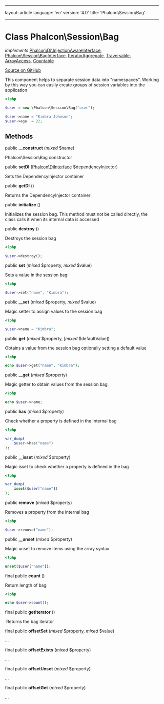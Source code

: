 * * *

layout: article language: 'en' version: '4.0' title: 'Phalcon\Session\Bag'

* * *

# Class **Phalcon\Session\Bag**

*implements* [Phalcon\Di\InjectionAwareInterface](Phalcon_Di_InjectionAwareInterface), [Phalcon\Session\BagInterface](Phalcon_Session_BagInterface), [IteratorAggregate](https://php.net/manual/en/class.iteratoraggregate.php), [Traversable](https://php.net/manual/en/class.traversable.php), [ArrayAccess](https://php.net/manual/en/class.arrayaccess.php), [Countable](https://php.net/manual/en/class.countable.php)

<a href="https://github.com/phalcon/cphalcon/tree/v4.0.0/phalcon/session/bag.zep" class="btn btn-default btn-sm">Source on GitHub</a>

This component helps to separate session data into "namespaces". Working by this way you can easily create groups of session variables into the application

```php
<?php

$user = new \Phalcon\Session\Bag("user");

$user->name = "Kimbra Johnson";
$user->age  = 22;

```

## Methods

public **__construct** (*mixed* $name)

Phalcon\Session\Bag constructor

public **setDI** ([Phalcon\DiInterface](Phalcon_DiInterface) $dependencyInjector)

Sets the DependencyInjector container

public **getDI** ()

Returns the DependencyInjector container

public **initialize** ()

Initializes the session bag. This method must not be called directly, the class calls it when its internal data is accessed

public **destroy** ()

Destroys the session bag

```php
<?php

$user->destroy();

```

public **set** (*mixed* $property, *mixed* $value)

Sets a value in the session bag

```php
<?php

$user->set("name", "Kimbra");

```

public **__set** (*mixed* $property, *mixed* $value)

Magic setter to assign values to the session bag

```php
<?php

$user->name = "Kimbra";

```

public **get** (*mixed* $property, [*mixed* $defaultValue])

Obtains a value from the session bag optionally setting a default value

```php
<?php

echo $user->get("name", "Kimbra");

```

public **__get** (*mixed* $property)

Magic getter to obtain values from the session bag

```php
<?php

echo $user->name;

```

public **has** (*mixed* $property)

Check whether a property is defined in the internal bag

```php
<?php

var_dump(
    $user->has("name")
);

```

public **__isset** (*mixed* $property)

Magic isset to check whether a property is defined in the bag

```php
<?php

var_dump(
    isset($user["name"])
);

```

public **remove** (*mixed* $property)

Removes a property from the internal bag

```php
<?php

$user->remove("name");

```

public **__unset** (*mixed* $property)

Magic unset to remove items using the array syntax

```php
<?php

unset($user["name"]);

```

final public **count** ()

Return length of bag

```php
<?php

echo $user->count();

```

final public **getIterator** ()

 Returns the bag iterator

final public **offsetSet** (*mixed* $property, *mixed* $value)

...

final public **offsetExists** (*mixed* $property)

...

final public **offsetUnset** (*mixed* $property)

...

final public **offsetGet** (*mixed* $property)

...
